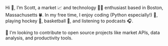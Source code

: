 Hi 👋, I’m Scott, a market 📈 and technology 👨‍💻 enthusiast based in Boston, Massachusetts 🍀. In my free time, I enjoy coding (Python especially!) 🐍, playing hockey 🏒, basketball 🏀, and listening to podcasts 🎧.

👀 I'm looking to contribute to open source projects like market APIs, data analysis, and productivity tools. 

<!---
Scarvy/Scarvy is a ✨ special ✨ repository because its `README.md` (this file) appears on your GitHub profile.
You can click the Preview link to take a look at your changes.
--->
